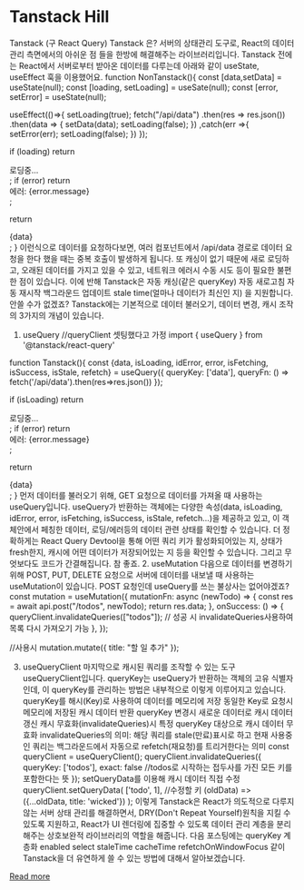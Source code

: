 # Tanstack Hill

Tanstack (구 React Query)
Tanstack 은?
서버의 상태관리 도구로, React의 데이터 관리 측면에서의 아쉬운 점 들을 한방에 해결해주는 라이브러리입니다.
Tanstack 전에는 React에서 서버로부터 받아온 데이터를 다루는데 아래와 같이 useState, useEffect 훅을 이용했어요.
function NonTanstack(){
  const [data,setData] = useState(null);
  const [loading, setLoading] = useSate(null);
  const [error, setError] = useState(null);

  useEffect(()=>{
      setLoading(true);
    fetch("/api/data")
      .then(res => res.json())
      .then(data => {
      setData(data);
      setLoading(false);
    })
    ,catch(err =>{
      setError(err);
      setLoading(false);
    })
  });

  if (loading) return <div>로딩중...</div>;
  if (error) return <div>에러: {error.message}</div>;

  return <div>{data}</div>;
}
이런식으로 데이터를 요청하다보면,
여러 컴포넌트에서 /api/data 경로로 데이터 요청을 한다 했을 때는 중복 호출이 발생하게 됩니다. 
또 캐싱이 없기 때문에 새로 로딩하고,
오래된 데이터를 가지고 있을 수 있고,
네트워크 에러시 수동 시도 등이 필요한 불편한 점이 있습니다.
이에 반해 Tanstack은 
자동 캐싱(같은 queryKey)
자동 새로고침
자동 재시작
백그라운드 업데이트
stale time(얼마나 데이터가 최신인 지) 을 지원합니다.
안쓸 수가 없겠죠?
Tanstack에는 기본적으로 데이터 불러오기, 데이터 변경, 캐시 조작의 3가지의 개념이 있습니다.
1. useQuery
//queryClient 셋팅했다고 가정
import { useQuery } from '@tanstack/react-query'

function Tanstack(){
    const {data, isLoading, idError, error, isFetching, isSuccess, isStale, refetch} = useQuery({
        queryKey: ['data'],
        queryFn: () => fetch('/api/data').then(res=>res.json())
    });

  if (isLoading) return <div>로딩중...</div>;
  if (error) return <div>에러: {error.message}</div>;

  return <div>{data}</div>;
}
먼저 데이터를 불러오기 위해,
GET 요청으로 데이터를 가져올 때 사용하는 useQuery입니다.
useQuery가 반환하는 객체에는 
다양한 속성(data, isLoading, idError, error, isFetching, isSuccess, isStale, refetch...)을 제공하고 있고, 
이 객체안에서 페칭한 데이터, 로딩/에러등의 데이터 관련 상태를 확인할 수 있습니다.
더 정확하게는 React Query Devtool을 통해 
어떤 쿼리 키가 활성화되어있는 지, 상태가 fresh한지, 캐시에 어떤 데이터가 저장되어있는 지 등을 확인할 수 있습니다.
그리고 무엇보다도 코드가 간결해집니다.
참 좋죠.
2. useMutation
다음으로 데이터를 변경하기 위해 POST, PUT, DELETE 요청으로 서버에 데이터를 내보낼 때 사용하는 useMutation이 있습니다.
POST 요청인데 useQuery를 쓰는 불상사는 없어야겠죠?
const mutation = useMutation({
  mutationFn: async (newTodo) => {
    const res = await api.post("/todos", newTodo);
    return res.data;
  },
  onSuccess: () => {
    queryClient.invalidateQueries(["todos"]); // 성공 시 invalidateQueries사용하여 목록 다시 가져오기 가능
  },
});


//사용시
mutation.mutate({ title: "할 일 추가" });

3. useQueryClient
마지막으로 캐시된 쿼리를 조작할 수 있는 도구 useQueryClient입니다.
queryKey는 useQuery가 반환하는 객체의 고유 식별자인데, 
이 queryKey를 관리하는 방법은 내부적으로 이렇게 이루어지고 있습니다.
queryKey를 해시(Key)로 사용하여 데이터를 메모리에 저장
동일한 Key로 요청시 메모리에 저장된 캐시 데이터 반환
queryKey 변경시 새로운 데이터로 캐시 데이터 갱신
캐시 무효화(invalidateQueries)시 특정 queryKey 대상으로 캐시 데이터 무효화
invalidateQueries의 의미: 
해당 쿼리를 stale(만료)표시로 하고 현재 사용중인 쿼리는 백그라운드에서 자동으로 refetch(재요청)를 트리거한다는 의미
const queryClient = useQueryClient();
queryClient.invalidateQueries({
   queryKey: ['todos'],
   exact: false //todos로 시작하는 접두사를 가진 모든 키를 포함한다는 뜻
});
setQueryData를 이용해 캐시 데이터 직접 수정
queryClient.setQueryData(
 ['todo', 1], //수정할 키 
   (oldData) => ({...oldData, title: 'wicked'})
);
이렇게 Tanstack은 React가 의도적으로 다루지 않는 서버 상태 관리를 해결하면서, DRY(Don't Repeat Yourself)원칙을 지킬 수 있도록 지원하고,
React가 UI 렌더링에 집중할 수 있도록 데이터 관리 계층을 분리해주는 
상호보완적 라이브러리의 역할을 해줍니다.
다음 포스팅에는 
queryKey 계층화
enabled
select
staleTime 
cacheTime
refetchOnWindowFocus
같이 Tanstack을 더 유연하게 쓸 수 있는 방법에 대해서 알아보겠습니다.

[Read more](https://velog.io/@deepsea/Tanstack-Hill)